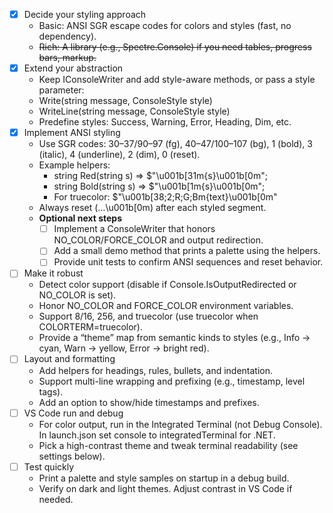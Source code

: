 <!-- Use this file to provide workspace-specific custom instructions to Copilot. For more details, visit https://code.visualstudio.com/docs/copilot/copilot-customization#_use-a-githubcopilotinstructionsmd-file -->
- [x] Decide your styling approach
  - Basic: ANSI SGR escape codes for colors and styles (fast, no dependency).
  - ~~Rich: A library (e.g., Spectre.Console) if you need tables, progress bars, markup.~~
- [x] Extend your abstraction
  - Keep IConsoleWriter and add style-aware methods, or pass a style parameter:
  - Write(string message, ConsoleStyle style)
  - WriteLine(string message, ConsoleStyle style)
  - Predefine styles: Success, Warning, Error, Heading, Dim, etc.
- [x] Implement ANSI styling
  - Use SGR codes: 30–37/90–97 (fg), 40–47/100–107 (bg), 1 (bold), 3 (italic), 4 (underline), 2 (dim), 0 (reset).
  - Example helpers:
    - string Red(string s) => $"\u001b[31m{s}\u001b[0m";
    - string Bold(string s) => $"\u001b[1m{s}\u001b[0m";
    - For truecolor: $"\u001b[38;2;R;G;Bm{text}\u001b[0m"
  - Always reset (…\u001b[0m) after each styled segment.
  - **Optional next steps**
    - [ ] Implement a ConsoleWriter that honors NO_COLOR/FORCE_COLOR and output redirection.
    - [ ] Add a small demo method that prints a palette using the helpers.
    - [ ] Provide unit tests to confirm ANSI sequences and reset behavior.
- [ ] Make it robust
  - Detect color support (disable if Console.IsOutputRedirected or NO_COLOR is set).
  - Honor NO_COLOR and FORCE_COLOR environment variables.
  - Support 8/16, 256, and truecolor (use truecolor when COLORTERM=truecolor).
  - Provide a “theme” map from semantic kinds to styles (e.g., Info -> cyan, Warn -> yellow, Error -> bright red).
- [ ] Layout and formatting
  - Add helpers for headings, rules, bullets, and indentation.
  - Support multi-line wrapping and prefixing (e.g., timestamp, level tags).
  - Add an option to show/hide timestamps and prefixes.
- [ ] VS Code run and debug
  - For color output, run in the Integrated Terminal (not Debug Console). In launch.json set console to integratedTerminal for .NET.
  - Pick a high-contrast theme and tweak terminal readability (see settings below).
- [ ] Test quickly
  - Print a palette and style samples on startup in a debug build.
  - Verify on dark and light themes. Adjust contrast in VS Code if needed.
